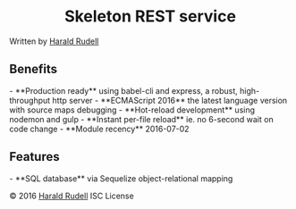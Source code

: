 <div bgcolor=#ffcc66 >
<h1 align="center">
  Skeleton REST service
</h1>
Written by <a href=http://haraldrudell.com >Harald Rudell</a>
<h2>Benefits</h2>
- **Production ready** using babel-cli and express, a robust, high-throughput http server
- **ECMAScript 2016** the latest language version with source maps debugging
- **Hot-reload development** using nodemon and gulp
- **Instant per-file reload** ie. no 6-second wait on code change
- **Module recency** 2016-07-02

<h2>Features</h2>
- **SQL database** via Sequelize object-relational mapping

© 2016 <a href=http://haraldrudell.com >Harald Rudell</a> ISC License
</div>
